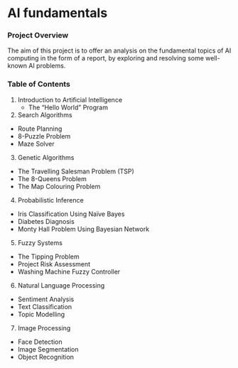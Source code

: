 # AI fundamentals

### Project Overview

The aim of this project is to offer an analysis on the fundamental topics of AI computing in the form of a report, by exploring and resolving some well-known AI problems.

### Table of Contents

1. Introduction to Artificial Intelligence
      * The “Hello World” Program
2. Search Algorithms
  * Route Planning
  * 8-Puzzle Problem
  * Maze Solver
3. Genetic Algorithms
  * The Travelling Salesman Problem (TSP)
  * The 8-Queens Problem
  * The Map Colouring Problem
4. Probabilistic Inference
  * Iris Classification Using Naïve Bayes
  * Diabetes Diagnosis
  * Monty Hall Problem Using Bayesian Network
5. Fuzzy Systems
  * The Tipping Problem
  * Project Risk Assessment
  * Washing Machine Fuzzy Controller
6. Natural Language Processing
  * Sentiment Analysis
  * Text Classification
  * Topic Modelling
7. Image Processing
  * Face Detection
  * Image Segmentation
  * Object Recognition
